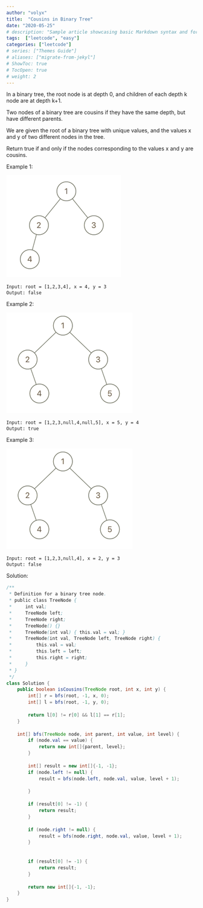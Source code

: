 ```yaml
---
author: "volyx"
title:  "Cousins in Binary Tree"
date: "2020-05-25"
# description: "Sample article showcasing basic Markdown syntax and formatting for HTML elements."
tags:  ["leetcode", "easy"]
categories: ["leetcode"]
# series: ["Themes Guide"]
# aliases: ["migrate-from-jekyl"]
# ShowToc: true
# TocOpen: true
# weight: 2
---
```


In a binary tree, the root node is at depth 0, and children of each depth k node are at depth k+1.

Two nodes of a binary tree are cousins if they have the same depth, but have different parents.

We are given the root of a binary tree with unique values, and the values x and y of two different nodes in the tree.

Return true if and only if the nodes corresponding to the values x and y are cousins.

Example 1:

![ex1](/images/2020-05-26-ex1.png)

```
Input: root = [1,2,3,4], x = 4, y = 3
Output: false
```

Example 2:

![ex2](/images/2020-05-26-ex2.png)

```
Input: root = [1,2,3,null,4,null,5], x = 5, y = 4
Output: true
```

Example 3:

![ex2](/images/2020-05-26-ex2.png)

```
Input: root = [1,2,3,null,4], x = 2, y = 3
Output: false
```

Solution: 

```java
/**
 * Definition for a binary tree node.
 * public class TreeNode {
 *     int val;
 *     TreeNode left;
 *     TreeNode right;
 *     TreeNode() {}
 *     TreeNode(int val) { this.val = val; }
 *     TreeNode(int val, TreeNode left, TreeNode right) {
 *         this.val = val;
 *         this.left = left;
 *         this.right = right;
 *     }
 * }
 */
class Solution {
    public boolean isCousins(TreeNode root, int x, int y) {
        int[] r = bfs(root, -1, x, 0);
        int[] l = bfs(root, -1, y, 0);
        
        return l[0] != r[0] && l[1] == r[1];
    }
    
    int[] bfs(TreeNode node, int parent, int value, int level) {
        if (node.val == value) {
            return new int[]{parent, level};
        }
        
        int[] result = new int[]{-1, -1};
        if (node.left != null) {
            result = bfs(node.left, node.val, value, level + 1);
            
        }
        
        if (result[0] != -1) {
            return result;
        }
        
        if (node.right != null) {
            result = bfs(node.right, node.val, value, level + 1);
        }
        
                
        if (result[0] != -1) {
            return result;
        }
        
        return new int[]{-1, -1};
    }
}
